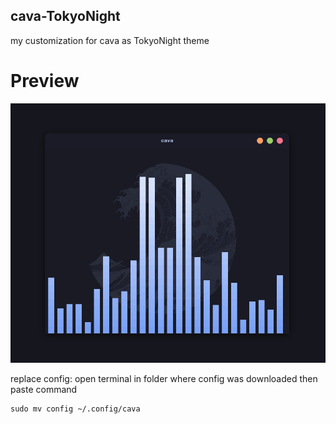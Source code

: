 ## cava-TokyoNight
my customization for cava as TokyoNight theme
# Preview
![Preview "Screenshot"](cavaPreview.png)

replace config:
open terminal in folder where config was downloaded then paste command
```
sudo mv config ~/.config/cava
```
